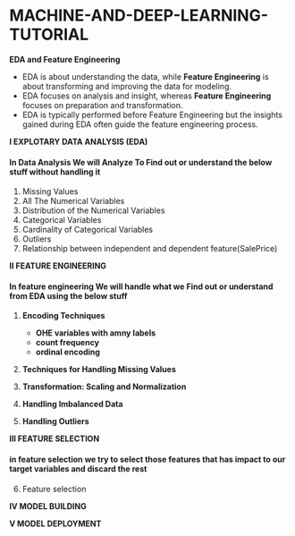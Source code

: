 # MACHINE-AND-DEEP-LEARNING-TUTORIAL

**EDA and Feature Engineering**

- EDA is about understanding the data, while **Feature Engineering** is about transforming and improving the data for modeling.
- EDA focuses on analysis and insight, whereas **Feature Engineering** focuses on preparation and transformation.
- EDA is typically performed before Feature Engineering but the insights gained during EDA often guide the feature engineering process.

**I EXPLOTARY DATA ANALYSIS (EDA)**
#### In Data Analysis We will Analyze To Find out or understand the below stuff without handling it
1. Missing Values
2. All The Numerical Variables
3. Distribution of the Numerical Variables
4. Categorical Variables
5. Cardinality of Categorical Variables
6. Outliers
7. Relationship between independent and dependent feature(SalePrice)


**II FEATURE ENGINEERING**
#### In feature engineering We will handle what we Find out or understand from EDA using the  below stuff

1. **Encoding Techniques**

    - **OHE variables with amny labels**
    - **count frequency**
    - **ordinal encoding**
   
2. **Techniques for Handling Missing Values**
3. **Transformation: Scaling and Normalization**
4. **Handling Imbalanced Data**
5. **Handling Outliers**
   
**III FEATURE SELECTION**
#### in feature selection we try to select those features that has impact to our target variables and discard the rest

6. Feature selection

**IV MODEL BUILDING**

**V MODEL DEPLOYMENT** 

  
  
  
